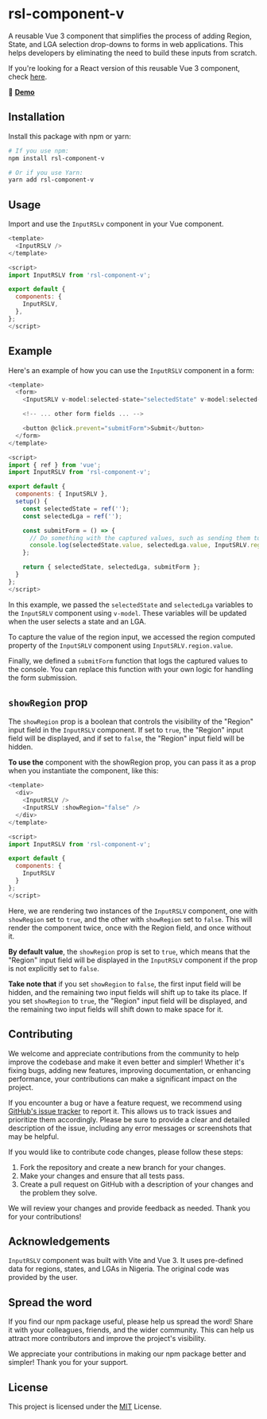 # rsl-component-v

A reusable Vue 3 component that simplifies the process of adding Region, State, and LGA selection drop-downs to forms in web applications. This helps developers by eliminating the need to build these inputs from scratch. 

If you're looking for a React version of this reusable Vue 3 component, check [here](https://www.npmjs.com/package/rsl-component).

🔗 **[Demo](https://rsl-component-v.netlify.app/)**

## Installation

Install this package with npm or yarn:

```bash
# If you use npm:
npm install rsl-component-v

# Or if you use Yarn:
yarn add rsl-component-v
```
    
## Usage

Import and use the `InputRSLv` component in your Vue component.
```javascript
<template>
  <InputRSLV />
</template>

<script>
import InputRSLV from 'rsl-component-v';

export default {
  components: {
    InputRSLV,
  },
};
</script>

```

## Example


Here's an example of how you can use the `InputRSLV` component in a form:

```javascript
<template>
  <form>
    <InputSRLV v-model:selected-state="selectedState" v-model:selected-lga="selectedLga" />

    <!-- ... other form fields ... -->

    <button @click.prevent="submitForm">Submit</button>
  </form>
</template>

<script>
import { ref } from 'vue';
import InputRSLV from 'rsl-component-v';

export default {
  components: { InputSRLV },
  setup() {
    const selectedState = ref('');
    const selectedLga = ref('');

    const submitForm = () => {
      // Do something with the captured values, such as sending them to a server
      console.log(selectedState.value, selectedLga.value, InputSRLV.region.value);
    };

    return { selectedState, selectedLga, submitForm };
  }
};
</script>

```
In this example, we passed the `selectedState` and `selectedLga` variables to the `InputSRLV` component using `v-model`. These variables will be updated when the user selects a state and an LGA.

To capture the value of the region input, we accessed the region computed property of the `InputSRLV` component using `InputSRLV.region.value`.

Finally, we defined a `submitForm` function that logs the captured values to the console. You can replace this function with your own logic for handling the form submission.

## `showRegion` prop
The `showRegion` prop is a boolean that controls the visibility of the "Region" input field in the `InputRSLV` component. If set to `true`, the "Region" input field will be displayed, and if set to `false`, the "Region" input field will be hidden.

**To use the** component with the showRegion prop, you can pass it as a prop when you instantiate the component, like this:
```javascript
<template>
  <div>
    <InputRSLV />
    <InputRSLV :showRegion="false" />
  </div>
</template>

<script>
import InputRSLV from 'rsl-component-v';

export default {
  components: {
    InputRSLV
  }
};
</script>

```
Here, we are rendering two instances of the `InputRSLV` component, one with `showRegion` set to `true`, and the other with `showRegion` set to `false`. This will render the component twice, once with the Region field, and once without it.

**By default value**, the `showRegion` prop is set to `true`, which means that the "Region" input field will be displayed in the `InputRSLV` component if the prop is not explicitly set to `false`.

**Take note that** if you set `showRegion` to `false`, the first input field will be hidden, and the remaining two input fields will shift up to take its place. If you set `showRegion` to `true`, the "Region" input field will be displayed, and the remaining two input fields will shift down to make space for it.

## Contributing

We welcome and appreciate contributions from the community to help improve the codebase and make it even better and simpler! Whether it's fixing bugs, adding new features, improving documentation, or enhancing performance, your contributions can make a significant impact on the project.

If you encounter a bug or have a feature request, we recommend using [GitHub's issue tracker](https://github.com/hector-munachi/rsl-component-v/issues/new/choose) to report it. This allows us to track issues and prioritize them accordingly. Please be sure to provide a clear and detailed description of the issue, including any error messages or screenshots that may be helpful.

If you would like to contribute code changes, please follow these steps:

1. Fork the repository and create a new branch for your changes.
2. Make your changes and ensure that all tests pass.
3. Create a pull request on GitHub with a description of your changes and the problem they solve.

We will review your changes and provide feedback as needed. Thank you for your contributions!



## Acknowledgements

`InputRSLV` component was built with Vite and Vue 3. It uses pre-defined data for regions, states, and LGAs in Nigeria. The original code was provided by the user.
## Spread the word

If you find our npm package useful, please help us spread the word! Share it with your colleagues, friends, and the wider community. This can help us attract more contributors and improve the project's visibility.

We appreciate your contributions in making our npm package better and simpler! Thank you for your support.


## License

This project is licensed under the [MIT](https://choosealicense.com/licenses/mit/) License. 

